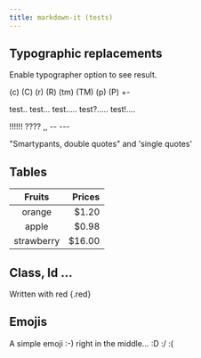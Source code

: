 ```yaml
---
title: markdown-it (tests)
---
```


## Typographic replacements

Enable typographer option to see result.

(c) (C) (r) (R) (tm) (TM) (p) (P) +-

test.. test... test..... test?..... test!....

!!!!!! ???? ,,  -- ---

"Smartypants, double quotes" and 'single quotes'

## Tables

| Fruits | Prices |
| :-: | --:|
| orange | $1.20 |
| apple | $0.98 |
| strawberry | $16.00 |

## Class, Id ...

Written with red {.red}

## Emojis

A simple emoji :-) right in the middle... :D :/ :(
